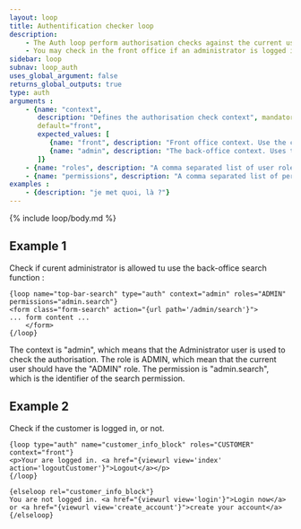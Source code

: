 ```yaml
---
layout: loop
title: Authentification checker loop
description:
    - The Auth loop perform authorisation checks against the current user in the front-office or back-office context. This loop returns nothing if the authaurization fails, or the loop contents if it succeds.
    - You may check in the front office if an administrator is logged in, and perform specific functions in your front-office template (such as direct editing, for example).
sidebar: loop
subnav: loop_auth
uses_global_argument: false
returns_global_outputs: true
type: auth
arguments :
    - {name: "context", 
       description: "Defines the authorisation check context", mandatory="false", 
       default="front", 
       expected_values: [
          {name: "front", description: "Front office context. Use the customer user to perform the check."},
          {name: "admin", description: "The back-office context. Uses the admin user to perform the check."}
       ]}
    - {name: "roles", description: "A comma separated list of user roles", mandatory: "true"}
    - {name: "permissions", description: "A comma separated list of permissions. If empty or missing, the authorization is checked against the roles only"}
examples :
    - {description: "je met quoi, là ?"}
---
```


{% include loop/body.md %}

## Example 1

Check if curent administrator is allowed tu use the back-office search function :

```smarty
{loop name="top-bar-search" type="auth" context="admin" roles="ADMIN" permissions="admin.search"}
<form class="form-search" action="{url path='/admin/search'}">
... form content ...
	</form>
{/loop}
```
The context is "admin", which means that the Administrator user is used to check the authorisation.
The role is ADMIN, which mean that the current user should have the "ADMIN" role.
The permission is "admin.search", which is the identifier of the search permission.

## Example 2

Check if the customer is logged in, or not.

```smarty
{loop type="auth" name="customer_info_block" roles="CUSTOMER" context="front"}
<p>Your are logged in. <a href="{viewurl view='index' action='logoutCustomer'}">Logout</a></p>
{/loop}

{elseloop rel="customer_info_block"}
You are not logged in. <a href="{viewurl view='login'}">Login now</a> or <a href="{viewurl view='create_account'}">create your account</a>
{/elseloop}
``` 
